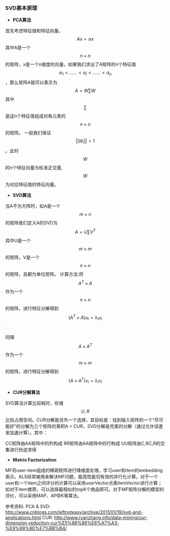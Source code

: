 ### SVD基本原理
- **PCA算法**

首先考虑特征值和特征向量。$$Ax=\alpha x$$其中A是一个$$n×n$$的矩阵，x是一个n维度的向量。如果我们求出了A矩阵的n个特征值$$\alpha_1 \lt ……\lt \alpha_i \lt …… \lt \alpha_n$$，那么矩阵A就可以表示为
 $$ A=W\sum W$$其中$$\sum$$是这n个特征值组成对角元素的$$n×n$$的矩阵。
一般我们保证$$||W_i||=1$$。此时$$W$$的n个特征向量为标准正交基,$$W$$为对应特征值的特征向量。

- **SVD算法**

当A不为方阵时，如A是一个$$m×n$$的矩阵我们定义A的SVD为$$A=U \sum V^T$$其中U是一个$$m×m$$的矩阵，V是一个$$n×n$$的矩阵，且都为单位矩阵。
计算方法:将$$A^T×A$$作为一个$$n×n$$的矩阵，进行特征分解得到$$(A^T×A)u_i=\lambda_i u_i$$.

同理$$A×A^T$$作为一个$$m×m$$的矩阵，进行特征分解得到$$(A×A^T)v_i=\lambda_i v_i$$

- **CUR分解算法**

SVD算法计算比较耗时，存储$$U,R$$比较占用空间。CUR分解是另外一个选择，其目标是：找到输入矩阵的一个“尽可能好”的分解为三个矩阵的乘积A = CUR，SVD分解是完美的分解（通过允许误差来加速计算）。其中：

CC矩阵由AA矩阵中的列构成
RR矩阵由AA矩阵中的行构成
UU矩阵由C,RC,R的交集进行伪逆求得

- **Matrix Factorization**

MF将user-item组成的稀疏矩阵进行降维度处理，学习user和item的embedding表示。ALS经常被用来解决MF问题，能高性能切有效的并行化计算。对于一个user和一个item之间评分的计算可以采用userVector点乘itemVector进行计算；如对于item推荐，可以选择最相似的topK个商品即可。对于MF矩阵分解的模型的评价，可以采用MAP、AP@K等算法。

参考资料:
PCA & SVD: http://www.cnblogs.com/leftnoteasy/archive/2011/01/19/svd-and-applications.html
CUR: http://www.ryanzhang.info/data-mining/cur-dimension-reduction-cur%E5%88%86%E8%A7%A3-%E9%99%8D%E7%BB%B4/

